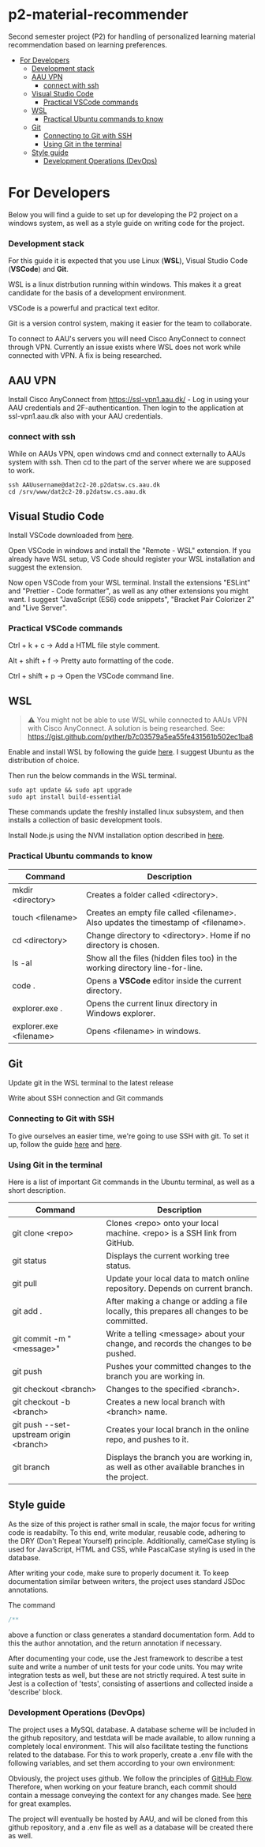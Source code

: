 # p2-material-recommender

Second semester project (P2) for handling of personalized learning material recommendation based on learning preferences.

- [For Developers](#for-developers)
  - [Development stack](#development-stack)
  * [AAU VPN](#aau-vpn)
    - [connect with ssh](#connect-with-ssh)
  * [Visual Studio Code](#visual-studio-code)
    - [Practical VSCode commands](#practical-vscode-commands)
  * [WSL](#wsl)
    - [Practical Ubuntu commands to know](#practical-ubuntu-commands-to-know)
  * [Git](#git)
    - [Connecting to Git with SSH](#connecting-to-git-with-ssh)
    - [Using Git in the terminal](#using-git-in-the-terminal)
  * [Style guide](#style-guide)
    - [Development Operations (DevOps)](#development-operations--devops-)

# For Developers

Below you will find a guide to set up for developing the P2 project on a windows system, as well as a style guide on writing code for the project.

### Development stack

For this guide it is expected that you use Linux (**WSL**), Visual Studio Code (**VSCode**) and **Git**.

WSL is a linux distrbution running within windows. This makes it a great candidate for the basis of a development environment.

VSCode is a powerful and practical text editor.

Git is a version control system, making it easier for the team to collaborate.

To connect to AAU's servers you will need Cisco AnyConnect to connect through VPN. Currently an issue exists where WSL does not work while connected with VPN. A fix is being researched.

## AAU VPN

Install Cisco AnyConnect from https://ssl-vpn1.aau.dk/ - Log in using your AAU credentials and 2F-authenticantion. Then login to the application at ssl-vpn1.aau.dk also with your AAU credentials.

### connect with ssh

While on AAUs VPN, open windows cmd and connect externally to AAUs system with ssh. Then cd to the part of the server where we are supposed to work.

```shell
ssh AAUusername@dat2c2-20.p2datsw.cs.aau.dk
cd /srv/www/dat2c2-20.p2datsw.cs.aau.dk
```

## Visual Studio Code

Install VSCode downloaded from [here](https://code.visualstudio.com/ "Visual Studio Code - Code Editing. Redefined").

Open VSCode in windows and install the "Remote - WSL" extension. If you already have WSL setup, VS Code should register your WSL installation and suggest the extension.

Now open VSCode from your WSL terminal. Install the extensions "ESLint" and "Prettier - Code formatter", as well as any other extensions you might want. I suggest "JavaScript (ES6) code snippets", "Bracket Pair Colorizer 2" and "Live Server".

### Practical VSCode commands

Ctrl + k + c -> Add a HTML file style comment.

Alt + shift + f -> Pretty auto formatting of the code.

Ctrl + shift + p -> Open the VSCode command line.

## WSL

> :warning: You might not be able to use WSL while connected to AAUs VPN with Cisco AnyConnect.
> A solution is being researched. See: https://gist.github.com/pyther/b7c03579a5ea55fe431561b502ec1ba8

Enable and install WSL by following the guide [here](https://docs.microsoft.com/en-us/windows/wsl/install-win10 "Install Windows Subsystem for Linux (WSL) on Windows 10"). I suggest Ubuntu as the distribution of choice.

Then run the below commands in the WSL terminal.

```shell
sudo apt update && sudo apt upgrade
sudo apt install build-essential
```

These commands update the freshly installed linux subsystem, and then installs a collection of basic development tools.

Install Node.js using the NVM installation option described in [here](https://linuxize.com/post/how-to-install-node-js-on-ubuntu-20-04/ "How to Install Node.js and npm on Ubuntu 20.04").

### Practical Ubuntu commands to know

| Command                  | Description                                                                          |
| ------------------------ | ------------------------------------------------------------------------------------ |
| mkdir \<directory>       | Creates a folder called \<directory>.                                                |
| touch \<filename>        | Creates an empty file called \<filename>. Also updates the timestamp of \<filename>. |
| cd \<directory>          | Change directory to \<directory>. Home if no directory is chosen.                    |
| ls -al                   | Show all the files (hidden files too) in the working directory line-for-line.        |
| code .                   | Opens a **VSCode** editor inside the current directory.                              |
| explorer.exe .           | Opens the current linux directory in Windows explorer.                               |
| explorer.exe \<filename> | Opens \<filename> in windows.                                                        |

## Git

Update git in the WSL terminal to the latest release

Write about SSH connection and Git commands

### Connecting to Git with SSH

To give ourselves an easier time, we're going to use SSH with git. To set it up, follow the guide [here](https://docs.github.com/en/free-pro-team@latest/github/authenticating-to-github/generating-a-new-ssh-key-and-adding-it-to-the-ssh-agent) and [here](https://docs.github.com/en/free-pro-team@latest/github/authenticating-to-github/adding-a-new-ssh-key-to-your-github-account).

### Using Git in the terminal

Here is a list of important Git commands in the Ubuntu terminal, as well as a short description.

| Command                                  | Description                                                                                 |
| ---------------------------------------- | ------------------------------------------------------------------------------------------- |
| git clone \<repo>                        | Clones \<repo> onto your local machine. \<repo> is a SSH link from GitHub.                  |
| git status                               | Displays the current working tree status.                                                   |
| git pull                                 | Update your local data to match online repository. Depends on current branch.               |
| git add .                                | After making a change or adding a file locally, this prepares all changes to be committed.  |
| git commit -m "\<message>"               | Write a telling \<message> about your change, and records the changes to be pushed.         |
| git push                                 | Pushes your committed changes to the branch you are working in.                             |
| git checkout \<branch>                   | Changes to the specified \<branch>.                                                         |
| git checkout -b \<branch>                | Creates a new local branch with \<branch> name.                                             |
| git push --set-upstream origin \<branch> | Creates your local branch in the online repo, and pushes to it.                             |
| git branch                               | Displays the branch you are working in, as well as other available branches in the project. |

## Style guide

As the size of this project is rather small in scale, the major focus for writing code is readabilty. To this end, write modular, reusable code, adhering to the DRY (Don't Repeat Yourself) principle. Additionally, camelCase styling is used for JavaScript, HTML and CSS, while PascalCase styling is used in the database.

After writing your code, make sure to properly document it. To keep documentation similar between writers, the project uses standard JSDoc annotations.

The command

```JavaScript
/**
```

above a function or class generates a standard documentation form. Add to this the author annotation, and the return annotation if necessary.

After documenting your code, use the Jest framework to describe a test suite and write a number of unit tests for your code units. You may write integration tests as well, but these are not strictly required. A test suite in Jest is a collection of 'tests', consisting of assertions and collected inside a 'describe' block.

### Development Operations (DevOps)

The project uses a MySQL database. A database scheme will be included in the github repository, and testdata will be made available, to allow running a completely local environment. This will also facilitate testing the functions related to the database. For this to work properly, create a .env file with the following variables, and set them according to your own environment:

Obviously, the project uses github. We follow the principles of [GitHub Flow](https://guides.github.com/introduction/flow/ "Understanding the GitHub flow · GitHub Guides"). Therefore, when working on your feature branch, each commit should contain a message conveying the context for any changes made. See [here](https://chris.beams.io/posts/git-commit/ "How to Write a Git Commit Message") for great examples.

The project will eventually be hosted by AAU, and will be cloned from this github repository, and a .env file as well as a database will be created there as well.
